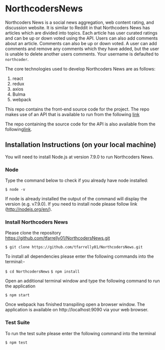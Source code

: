 # NorthcodersNews
Northcoders News is a social news aggregation, web content rating, and discussion website. It is similar to Reddit in that Northcoders News has articles which are divided into topics. Each article has user curated ratings and can be up or down voted using the API. Users can also add comments about an article. Comments can also be up or down voted. A user can add comments and remove any comments which they have added, but the user is unable to delete another users comments. Your username is defaulted to `northcoder`.

The core technologies used to develop Northcoders News are as follows:
1. react
2. redux
3. axios
4. Bulma
5. webpack

This repo contains the front-end source code for the project. The repo makes use of an API that is available to run from the following <a href="https://afline-news-api.herokuapp.com/">link</a>

The repo containing the source code for the API is also available from the following<a href="https://github.com/tfarrelly01/AFLine-news-api">link</a>.

## Installation Instructions (on your local machine)

You will need to install Node.js at version 7.9.0 to run Northcoders News. 

### Node
Type the command below to check if you already have node installed:

`$ node -v`

If node is already installed the output of the command will display the version (e.g. v7.9.0). If you need to install node please follow link (http://nodejs.org/en/).

### Install Northcoders News
Please clone the repository https://github.com/tfarrelly01/NorthcodersNews.git

`$ git clone https://github.com/tfarrelly01/NorthcodersNews.git`

To install all dependencies please enter the following commands into the terminal:-

`$ cd NorthcodersNews`
`$ npm install`

Open an additional terminal window and type the following command to run the application

`$ npm start`

Once webpack has finished transpiling open a browser window. The application is available on http://localhost:9090 via your web browser.

### Test Suite
To run the test suite please enter the following command into the terminal

`$ npm test`

